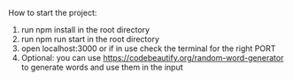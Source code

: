 How to start the project:

1. run npm install in the root directory
2. run npm run start in the root directory
3. open localhost:3000 or if in use check the terminal for the right PORT
4. Optional: you can use https://codebeautify.org/random-word-generator to generate words and use them in the input
